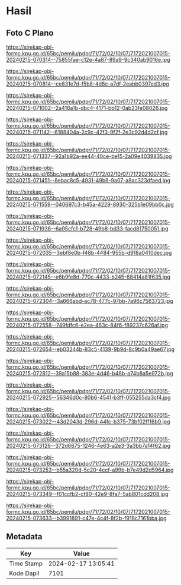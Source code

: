 # Hasil

## Foto C Plano

https://sirekap-obj-formc.kpu.go.id/65bc/pemilu/pdpr/71/72/02/10/07/7172021007015-20240215-070314--75855fae-c12e-4a87-89a9-9c340ab9016e.jpg

https://sirekap-obj-formc.kpu.go.id/65bc/pemilu/pdpr/71/72/02/10/07/7172021007015-20240215-070814--ce831e7d-f5b8-4d8c-a7df-2eabb0397ed3.jpg

https://sirekap-obj-formc.kpu.go.id/65bc/pemilu/pdpr/71/72/02/10/07/7172021007015-20240215-071002--2a416a1b-dbc4-4171-bb12-0ab23fe08026.jpg

https://sirekap-obj-formc.kpu.go.id/65bc/pemilu/pdpr/71/72/02/10/07/7172021007015-20240215-071142--6188404a-2c9c-42f3-9f2f-2e3c92d4d2cf.jpg

https://sirekap-obj-formc.kpu.go.id/65bc/pemilu/pdpr/71/72/02/10/07/7172021007015-20240215-071337--92a1b92a-ee44-40ce-be15-2a09e4039835.jpg

https://sirekap-obj-formc.kpu.go.id/65bc/pemilu/pdpr/71/72/02/10/07/7172021007015-20240215-071451--8ebac8c5-4931-49b6-9a07-a8ac323dfaed.jpg

https://sirekap-obj-formc.kpu.go.id/65bc/pemilu/pdpr/71/72/02/10/07/7172021007015-20240215-071559--040697c3-b45a-4229-8930-325b1e09bb0c.jpg

https://sirekap-obj-formc.kpu.go.id/65bc/pemilu/pdpr/71/72/02/10/07/7172021007015-20240215-071936--6a95cfc1-b728-49b8-bd33-facd81750051.jpg

https://sirekap-obj-formc.kpu.go.id/65bc/pemilu/pdpr/71/72/02/10/07/7172021007015-20240215-072035--3ebf8e0b-f48b-4484-955b-d918a0410dec.jpg

https://sirekap-obj-formc.kpu.go.id/65bc/pemilu/pdpr/71/72/02/10/07/7172021007015-20240215-072145--e6b9fe8d-770c-4433-b245-68414a81f635.jpg

https://sirekap-obj-formc.kpu.go.id/65bc/pemilu/pdpr/71/72/02/10/07/7172021007015-20240215-072304--3a666abd-ac78-477c-97bb-7a96c7563723.jpg

https://sirekap-obj-formc.kpu.go.id/65bc/pemilu/pdpr/71/72/02/10/07/7172021007015-20240215-072558--749fdfc6-e2ea-463c-84f6-f89237c626af.jpg

https://sirekap-obj-formc.kpu.go.id/65bc/pemilu/pdpr/71/72/02/10/07/7172021007015-20240215-072654--eb03244b-83c5-4139-9b9d-8c9b0a49ae67.jpg

https://sirekap-obj-formc.kpu.go.id/65bc/pemilu/pdpr/71/72/02/10/07/7172021007015-20240215-072812--39a15b88-383e-4d46-b48b-a74b8a5e972b.jpg

https://sirekap-obj-formc.kpu.go.id/65bc/pemilu/pdpr/71/72/02/10/07/7172021007015-20240215-072925--56346d0c-80b6-4541-b3ff-055255da3cf4.jpg

https://sirekap-obj-formc.kpu.go.id/65bc/pemilu/pdpr/71/72/02/10/07/7172021007015-20240215-073022--43d2043d-296d-44fc-b375-73bf02ff16b0.jpg

https://sirekap-obj-formc.kpu.go.id/65bc/pemilu/pdpr/71/72/02/10/07/7172021007015-20240215-073126--372d6875-1246-4e63-a2e3-3a3bb7a14f62.jpg

https://sirekap-obj-formc.kpu.go.id/65bc/pemilu/pdpr/71/72/02/10/07/7172021007015-20240215-073253--b55a320d-5c20-4ccf-a99b-b7e49d2d5964.jpg

https://sirekap-obj-formc.kpu.go.id/65bc/pemilu/pdpr/71/72/02/10/07/7172021007015-20240215-073349--f01ccfb2-cf80-42e9-8fa7-5ab801cdd208.jpg

https://sirekap-obj-formc.kpu.go.id/65bc/pemilu/pdpr/71/72/02/10/07/7172021007015-20240215-073633--b3991891-c47e-4c4f-8f2b-f918c7161bba.jpg


## Metadata

| Key        | Value               |
| ---------- | ------------------- |
| Time Stamp | 2024-02-17 13:05:41 |
| Kode Dapil | 7101                |



